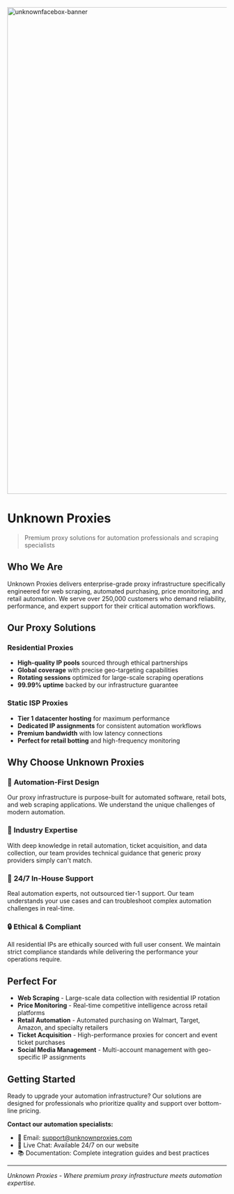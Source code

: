 <img width="3840" height="1118" alt="unknownfacebox-banner" src="https://github.com/user-attachments/assets/01ba4eb3-d6e2-4f0e-b0af-752b48bf8ae7" />

# Unknown Proxies
> Premium proxy solutions for automation professionals and scraping specialists

## Who We Are
Unknown Proxies delivers enterprise-grade proxy infrastructure specifically engineered for web scraping, automated purchasing, price monitoring, and retail automation. We serve over 250,000 customers who demand reliability, performance, and expert support for their critical automation workflows.

## Our Proxy Solutions

### Residential Proxies
- **High-quality IP pools** sourced through ethical partnerships
- **Global coverage** with precise geo-targeting capabilities
- **Rotating sessions** optimized for large-scale scraping operations
- **99.99% uptime** backed by our infrastructure guarantee

### Static ISP Proxies
- **Tier 1 datacenter hosting** for maximum performance
- **Dedicated IP assignments** for consistent automation workflows
- **Premium bandwidth** with low latency connections
- **Perfect for retail botting** and high-frequency monitoring

## Why Choose Unknown Proxies

### 🎯 **Automation-First Design**
Our proxy infrastructure is purpose-built for automated software, retail bots, and web scraping applications. We understand the unique challenges of modern automation.

### 🚀 **Industry Expertise**
With deep knowledge in retail automation, ticket acquisition, and data collection, our team provides technical guidance that generic proxy providers simply can't match.

### 💬 **24/7 In-House Support**
Real automation experts, not outsourced tier-1 support. Our team understands your use cases and can troubleshoot complex automation challenges in real-time.

### 🔒 **Ethical & Compliant**
All residential IPs are ethically sourced with full user consent. We maintain strict compliance standards while delivering the performance your operations require.

## Perfect For

- **Web Scraping** - Large-scale data collection with residential IP rotation
- **Price Monitoring** - Real-time competitive intelligence across retail platforms
- **Retail Automation** - Automated purchasing on Walmart, Target, Amazon, and specialty retailers
- **Ticket Acquisition** - High-performance proxies for concert and event ticket purchases
- **Social Media Management** - Multi-account management with geo-specific IP assignments

## Getting Started

Ready to upgrade your automation infrastructure? Our solutions are designed for professionals who prioritize quality and support over bottom-line pricing.

**Contact our automation specialists:**
- 📧 Email: support@unknownproxies.com
- 💬 Live Chat: Available 24/7 on our website
- 📚 Documentation: Complete integration guides and best practices

---

*Unknown Proxies - Where premium proxy infrastructure meets automation expertise.*
